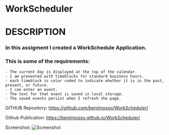 # WorkScheduler
# DESCRIPTION
### In this assigment I created a WorkSchedule Application. 
### This is some of the requirements:
    - The current day is displayed at the top of the calendar.
    - I am presented with timeblocks for standard business hours. 
    - each timeblock is color coded to indicate whether it is in the past, present, or future.
    - I can enter an event. 
    - The text for that event is saved in local storage.
    - The saved events persist when I refresh the page.

GITHUB Repository:
https://github.com/benjimosso/WorkScheduler/

Github Publication:
https://benjimosso.github.io/WorkScheduler/

Screenshot:
![Screenshot](https://github.com/benjimosso/WorkScheduler/blob/main/Screenshot.PNG)